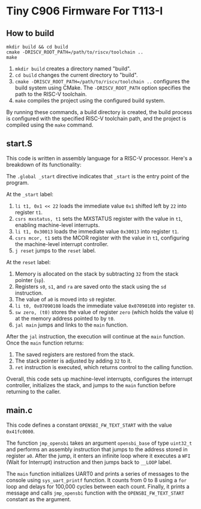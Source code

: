 # Tiny C906 Firmware For T113-I 

## How to build

```
mkdir build && cd build
cmake -DRISCV_ROOT_PATH=/path/to/riscv/toolchain ..
make

```

1. `mkdir build` creates a directory named "build".
2. `cd build` changes the current directory to "build".
3. `cmake -DRISCV_ROOT_PATH=/path/to/riscv/toolchain ..` configures the build system using CMake. The `-DRISCV_ROOT_PATH` option specifies the path to the RISC-V toolchain.
4. `make` compiles the project using the configured build system.

By running these commands, a build directory is created, the build process is configured with the specified RISC-V toolchain path, and the project is compiled using the `make` command.

## start.S

This code is written in assembly language for a RISC-V processor. Here's a breakdown of its functionality:

The `.global _start` directive indicates that `_start` is the entry point of the program.

At the `_start` label:
1. `li t1, 0x1 << 22` loads the immediate value `0x1` shifted left by `22` into register `t1`.
2. `csrs mxstatus, t1` sets the MXSTATUS register with the value in `t1`, enabling machine-level interrupts.
3. `li t1, 0x30013` loads the immediate value `0x30013` into register `t1`.
4. `csrs mcor, t1` sets the MCOR register with the value in `t1`, configuring the machine-level interrupt controller.
5. `j reset` jumps to the `reset` label.

At the `reset` label:
1. Memory is allocated on the stack by subtracting `32` from the stack pointer (`sp`).
2. Registers `s0`, `s1`, and `ra` are saved onto the stack using the `sd` instruction.
3. The value of `a0` is moved into `s0` register.
4. `li t0, 0x07090108` loads the immediate value `0x07090108` into register `t0`.
5. `sw zero, (t0)` stores the value of register `zero` (which holds the value `0`) at the memory address pointed to by `t0`.
6. `jal main` jumps and links to the `main` function.

After the `jal` instruction, the execution will continue at the `main` function. Once the `main` function returns:
1. The saved registers are restored from the stack.
2. The stack pointer is adjusted by adding `32` to it.
3. `ret` instruction is executed, which returns control to the calling function.

Overall, this code sets up machine-level interrupts, configures the interrupt controller, initializes the stack, and jumps to the `main` function before returning to the caller.

## main.c

This code defines a constant `OPENSBI_FW_TEXT_START` with the value `0x41fc0000`. 

The function `jmp_opensbi` takes an argument `opensbi_base` of type `uint32_t` and performs an assembly instruction that jumps to the address stored in register `a0`. After the jump, it enters an infinite loop where it executes a `WFI` (Wait for Interrupt) instruction and then jumps back to `__LOOP` label.

The `main` function initializes UART0 and prints a series of messages to the console using `sys_uart_printf` function. It counts from 0 to 8 using a `for` loop and delays for 100,000 cycles between each count. Finally, it prints a message and calls `jmp_opensbi` function with the `OPENSBI_FW_TEXT_START` constant as the argument.


